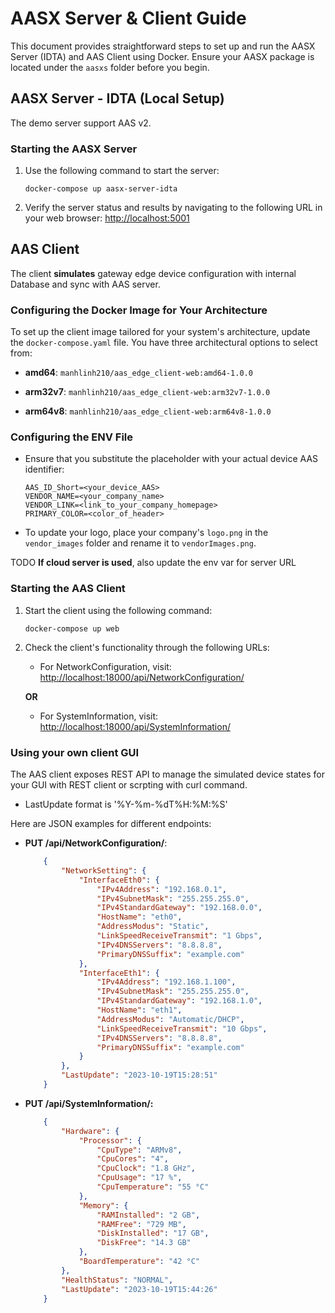 # AASX Server & Client Guide

This document provides straightforward steps to set up and run the AASX Server (IDTA) and AAS Client using Docker. Ensure your AASX package is located under the `aasxs` folder before you begin.

## AASX Server - IDTA (Local Setup)
The demo server support AAS v2. 

### Starting the AASX Server

1. Use the following command to start the server:
    ```shell
    docker-compose up aasx-server-idta
    ```
2. Verify the server status and results by navigating to the following URL in your web browser:
    [http://localhost:5001](http://localhost:5001)

## AAS Client 
The client **simulates** gateway edge device configuration with internal Database and sync with AAS server.

### Configuring the Docker Image for Your Architecture

To set up the client image tailored for your system's architecture, update the `docker-compose.yaml` file. You have three architectural options to select from:

- **amd64**: `manhlinh210/aas_edge_client-web:amd64-1.0.0`
  
- **arm32v7**: `manhlinh210/aas_edge_client-web:arm32v7-1.0.0`
  
- **arm64v8**: `manhlinh210/aas_edge_client-web:arm64v8-1.0.0`

### Configuring the ENV File

- Ensure that you substitute the placeholder with your actual device AAS identifier:
    ```shell
    AAS_ID_Short=<your_device_AAS>
    VENDOR_NAME=<your_company_name>
    VENDOR_LINK=<link_to_your_company_homepage>
    PRIMARY_COLOR=<color_of_header>
    ```

- To update your logo, place your company's `logo.png` in the `vendor_images` folder and rename it to `vendorImages.png`.

TODO **If cloud server is used**, also update the env var for server URL

### Starting the AAS Client

1. Start the client using the following command:
    ```shell
    docker-compose up web
    ```
2. Check the client's functionality through the following URLs:

   - For NetworkConfiguration, visit:
     [http://localhost:18000/api/NetworkConfiguration/](http://localhost:18000/api/NetworkConfiguration/)
   
   **OR**
   
   - For SystemInformation, visit:
     [http://localhost:18000/api/SystemInformation/](http://localhost:18000/api/SystemInformation/)

### Using your own client GUI
The AAS client exposes REST API to manage the simulated device states for your GUI with REST client or scrpting with curl command.

- LastUpdate format is '%Y-%m-%dT%H:%M:%S'

Here are JSON examples for different endpoints:

- **PUT /api/NetworkConfiguration/**:
    ```json
        {
            "NetworkSetting": {
                "InterfaceEth0": {
                    "IPv4Address": "192.168.0.1",
                    "IPv4SubnetMask": "255.255.255.0",
                    "IPv4StandardGateway": "192.168.0.0",
                    "HostName": "eth0",
                    "AddressModus": "Static",
                    "LinkSpeedReceiveTransmit": "1 Gbps",
                    "IPv4DNSServers": "8.8.8.8",
                    "PrimaryDNSSuffix": "example.com"
                },
                "InterfaceEth1": {
                    "IPv4Address": "192.168.1.100",
                    "IPv4SubnetMask": "255.255.255.0",
                    "IPv4StandardGateway": "192.168.1.0",
                    "HostName": "eth1",
                    "AddressModus": "Automatic/DHCP",
                    "LinkSpeedReceiveTransmit": "10 Gbps",
                    "IPv4DNSServers": "8.8.8.8",
                    "PrimaryDNSSuffix": "example.com"
                }
            },
            "LastUpdate": "2023-10-19T15:28:51"
        }
    ```

- **PUT /api/SystemInformation/:**
    ```json
        {
            "Hardware": {
                "Processor": {
                    "CpuType": "ARMv8",
                    "CpuCores": "4",
                    "CpuClock": "1.8 GHz",
                    "CpuUsage": "17 %",
                    "CpuTemperature": "55 °C"
                },
                "Memory": {
                    "RAMInstalled": "2 GB",
                    "RAMFree": "729 MB",
                    "DiskInstalled": "17 GB",
                    "DiskFree": "14.3 GB"
                },
                "BoardTemperature": "42 °C"
            },
            "HealthStatus": "NORMAL",
            "LastUpdate": "2023-10-19T15:44:26" 
        }
    ```
